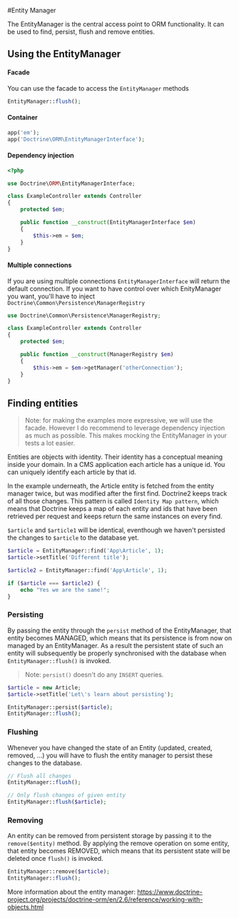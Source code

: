 #Entity Manager

The EntityManager is the central access point to ORM functionality. It can be used to find, persist, flush and remove entities.

## Using the EntityManager

#### Facade

You can use the facade to access the `EntityManager` methods

```php
EntityManager::flush();
```

#### Container

```php
app('em');
app('Doctrine\ORM\EntityManagerInterface');
```

#### Dependency injection

```php
<?php

use Doctrine\ORM\EntityManagerInterface;

class ExampleController extends Controller
{
    protected $em;

    public function __construct(EntityManagerInterface $em)
    {
        $this->em = $em;
    }
}
```

#### Multiple connections

If you are using multiple connections `EntityManagerInterface` will return the default connection. If you want to have control over which EnityManager you want, you'll have to inject `Doctrine\Common\Persistence\ManagerRegistry`

```php
use Doctrine\Common\Persistence\ManagerRegistry;

class ExampleController extends Controller
{
    protected $em;

    public function __construct(ManagerRegistry $em)
    {
        $this->em = $em->getManager('otherConnection');
    }
}
```

## Finding entities

> Note: for making the examples more expressive, we will use the facade. However I do recommend to leverage dependency injection as much as possible. This makes mocking the EntityManager in your tests a lot easier.

Entities are objects with identity. Their identity has a conceptual meaning inside your domain. In a CMS application each article has a unique id. You can uniquely identify each article by that id.

In the example underneath, the Article entity is fetched from the entity manager twice, but was modified after the first find. Doctrine2 keeps track of all those changes. This pattern is called `Identity Map pattern`, which means that Doctrine keeps a map of each entity and ids that have been retrieved per request and keeps return the same instances on every find.

`$article` and `$article1` will be identical, eventhough we haven't persisted the changes to `$article` to the database yet.

```php
$article = EntityManager::find('App\Article', 1);
$article->setTitle('Different title');

$article2 = EntityManager::find('App\Article', 1);

if ($article === $article2) {
    echo "Yes we are the same!";
}
```

### Persisting

By passing the entity through the `persist` method of the EntityManager, that entity becomes MANAGED, which means that its persistence is from now on managed by an EntityManager. As a result the persistent state of such an entity will subsequently be properly synchronised with the database when `EntityManager::flush()` is invoked.

> Note: `persist()` doesn't do any `INSERT` queries.

```php
$article = new Article;
$article->setTitle('Let\'s learn about persisting');

EntityManager::persist($article);
EntityManager::flush();
```

### Flushing

Whenever you have changed the state of an Entity (updated, created, removed, ...) you will have to flush the entity manager to persist these changes to the database.

```php
// Flush all changes
EntityManager::flush();

// Only flush changes of given entity
EntityManager::flush($article);
```

### Removing

An entity can be removed from persistent storage by passing it to the `remove($entity)` method. By applying the remove operation on some entity, that entity becomes REMOVED, which means that its persistent state will be deleted once `flush()` is invoked.

```php
EntityManager::remove($article);
EntityManager::flush();
```

More information about the entity manager: https://www.doctrine-project.org/projects/doctrine-orm/en/2.6/reference/working-with-objects.html
